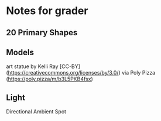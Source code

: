 # Notes for grader
## 20 Primary Shapes

## Models
art statue by Kelli Ray [CC-BY] (https://creativecommons.org/licenses/by/3.0/) via Poly Pizza (https://poly.pizza/m/b3L5PKB4fsx)

## Light
Directional
Ambient
Spot